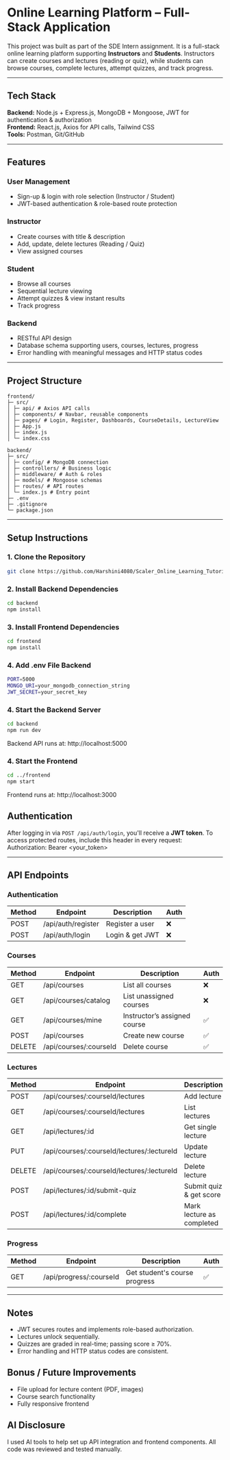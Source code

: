 # Online Learning Platform – Full-Stack Application

This project was built as part of the SDE Intern assignment. It is a full-stack online learning platform supporting **Instructors** and **Students**. Instructors can create courses and lectures (reading or quiz), while students can browse courses, complete lectures, attempt quizzes, and track progress.

---

## Tech Stack

**Backend:** Node.js + Express.js, MongoDB + Mongoose, JWT for authentication & authorization  
**Frontend:** React.js, Axios for API calls, Tailwind CSS  
**Tools:** Postman, Git/GitHub  

---

## Features

### User Management
- Sign-up & login with role selection (Instructor / Student)  
- JWT-based authentication & role-based route protection  

### Instructor
- Create courses with title & description  
- Add, update, delete lectures (Reading / Quiz)  
- View assigned courses  

### Student
- Browse all courses  
- Sequential lecture viewing  
- Attempt quizzes & view instant results  
- Track progress  

### Backend
- RESTful API design  
- Database schema supporting users, courses, lectures, progress  
- Error handling with meaningful messages and HTTP status codes  

---

## Project Structure
```
frontend/
├─ src/
│ ├─ api/ # Axios API calls
│ ├─ components/ # Navbar, reusable components
│ ├─ pages/ # Login, Register, Dashboards, CourseDetails, LectureView
│ ├─ App.js
│ ├─ index.js
│ └─ index.css

backend/
├─ src/
│ ├─ config/ # MongoDB connection
│ ├─ controllers/ # Business logic
│ ├─ middleware/ # Auth & roles
│ ├─ models/ # Mongoose schemas
│ ├─ routes/ # API routes
│ └─ index.js # Entry point
├─ .env
├─ .gitignore
└─ package.json
```

---
## Setup Instructions

### 1. Clone the Repository

```bash
git clone https://github.com/Harshini4080/Scaler_Online_Learning_Tutorial.git
```

### 2. Install Backend Dependencies

```bash
cd backend
npm install
```

### 3. Install Frontend Dependencies

```bash
cd frontend
npm install
```


### 4. Add .env File Backend

```bash
PORT=5000
MONGO_URI=your_mongodb_connection_string
JWT_SECRET=your_secret_key

```

### 4. Start the Backend Server

```bash
cd backend
npm run dev
```
Backend API runs at: http://localhost:5000

### 4. Start the Frontend 

```bash
cd ../frontend
npm start
```
Frontend runs at: http://localhost:3000


## Authentication

After logging in via `POST /api/auth/login`, you'll receive a **JWT token**.
To access protected routes, include this header in every request:
Authorization: Bearer <your_token>


---

## API Endpoints

### Authentication
| Method | Endpoint               | Description           | Auth |
|--------|-----------------------|---------------------|------|
| POST   | /api/auth/register    | Register a user      | ❌   |
| POST   | /api/auth/login       | Login & get JWT      | ❌   |

### Courses
| Method | Endpoint                     | Description                 | Auth |
|--------|------------------------------|-----------------------------|------|
| GET    | /api/courses                 | List all courses            | ❌   |
| GET    | /api/courses/catalog         | List unassigned courses     | ❌   |
| GET    | /api/courses/mine            | Instructor’s assigned course | ✅  |
| POST   | /api/courses                 | Create new course           | ✅   |
| DELETE | /api/courses/:courseId       | Delete course               | ✅   |


### Lectures
| Method | Endpoint                                     | Description                   | Auth |
|--------|---------------------------------------------|-------------------------------|------|
| POST   | /api/courses/:courseId/lectures             | Add lecture                   | ✅   |
| GET    | /api/courses/:courseId/lectures             | List lectures                 | ✅   |
| GET    | /api/lectures/:id                            | Get single lecture            | ✅   |
| PUT    | /api/courses/:courseId/lectures/:lectureId  | Update lecture                | ✅   |
| DELETE | /api/courses/:courseId/lectures/:lectureId  | Delete lecture                | ✅   |
| POST   | /api/lectures/:id/submit-quiz               | Submit quiz & get score       | ✅   |
| POST   | /api/lectures/:id/complete                  | Mark lecture as completed     | ✅   |

### Progress
| Method | Endpoint                     | Description                      | Auth |
|--------|------------------------------|----------------------------------|------|
| GET    | /api/progress/:courseId       | Get student's course progress    | ✅   |


---

## Notes
- JWT secures routes and implements role-based authorization.
- Lectures unlock sequentially.
- Quizzes are graded in real-time; passing score ≥ 70%.
- Error handling and HTTP status codes are consistent.

## Bonus / Future Improvements
- File upload for lecture content (PDF, images)
- Course search functionality
- Fully responsive frontend


## AI Disclosure
I used AI tools to help set up API integration and frontend components. All code was reviewed and tested manually.



